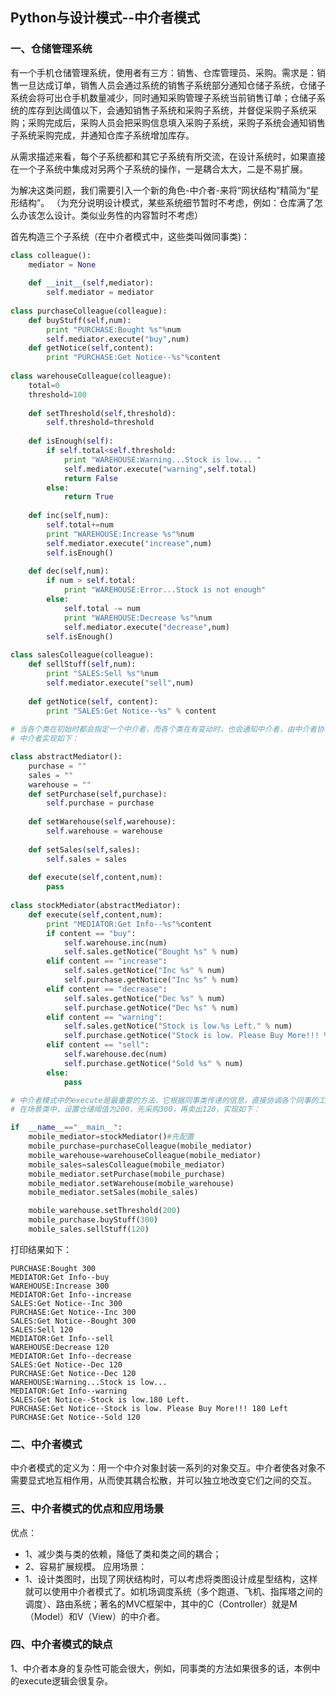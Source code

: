 ## Python与设计模式--中介者模式

### 一、仓储管理系统
有一个手机仓储管理系统，使用者有三方：销售、仓库管理员、采购。需求是：销售一旦达成订单，销售人员会通过系统的销售子系统部分通知仓储子系统，仓储子系统会将可出仓手机数量减少，同时通知采购管理子系统当前销售订单；仓储子系统的库存到达阈值以下，会通知销售子系统和采购子系统，并督促采购子系统采购；采购完成后，采购人员会把采购信息填入采购子系统，采购子系统会通知销售子系统采购完成，并通知仓库子系统增加库存。

从需求描述来看，每个子系统都和其它子系统有所交流，在设计系统时，如果直接在一个子系统中集成对另两个子系统的操作，一是耦合太大，二是不易扩展。

为解决这类问题，我们需要引入一个新的角色-中介者-来将“网状结构”精简为“星形结构”。
（为充分说明设计模式，某些系统细节暂时不考虑，例如：仓库满了怎么办该怎么设计。类似业务性的内容暂时不考虑）

首先构造三个子系统（在中介者模式中，这些类叫做同事类)：

```py
class colleague():
    mediator = None
    
    def __init__(self,mediator):
        self.mediator = mediator
        
class purchaseColleague(colleague):
    def buyStuff(self,num):
        print "PURCHASE:Bought %s"%num
        self.mediator.execute("buy",num)
    def getNotice(self,content):
        print "PURCHASE:Get Notice--%s"%content
        
class warehouseColleague(colleague):
    total=0
    threshold=100
    
    def setThreshold(self,threshold):
        self.threshold=threshold
        
    def isEnough(self):
        if self.total<self.threshold:
            print "WAREHOUSE:Warning...Stock is low... "
            self.mediator.execute("warning",self.total)
            return False
        else:
            return True
            
    def inc(self,num):
        self.total+=num
        print "WAREHOUSE:Increase %s"%num
        self.mediator.execute("increase",num)
        self.isEnough()
        
    def dec(self,num):
        if num > self.total:
            print "WAREHOUSE:Error...Stock is not enough"
        else:
            self.total -= num
            print "WAREHOUSE:Decrease %s"%num
            self.mediator.execute("decrease",num)
        self.isEnough()
        
class salesColleague(colleague):
    def sellStuff(self,num):
        print "SALES:Sell %s"%num
        self.mediator.execute("sell",num)
        
    def getNotice(self, content):
        print "SALES:Get Notice--%s" % content
        
# 当各个类在初始时都会指定一个中介者，而各个类在有变动时，也会通知中介者，由中介者协调各个类的操作。
# 中介者实现如下：

class abstractMediator():
    purchase = ""
    sales = ""
    warehouse = ""
    def setPurchase(self,purchase):
        self.purchase = purchase
        
    def setWarehouse(self,warehouse):
        self.warehouse = warehouse
        
    def setSales(self,sales):
        self.sales = sales
        
    def execute(self,content,num):
        pass
        
class stockMediator(abstractMediator):
    def execute(self,content,num):
        print "MEDIATOR:Get Info--%s"%content
        if content == "buy":
            self.warehouse.inc(num)
            self.sales.getNotice("Bought %s" % num)    
        elif content == "increase":
            self.sales.getNotice("Inc %s" % num)
            self.purchase.getNotice("Inc %s" % num)
        elif content == "decrease":
            self.sales.getNotice("Dec %s" % num)
            self.purchase.getNotice("Dec %s" % num)
        elif content == "warning":
            self.sales.getNotice("Stock is low.%s Left." % num)
            self.purchase.getNotice("Stock is low. Please Buy More!!! %s Left" % num)
        elif content == "sell":
            self.warehouse.dec(num)
            self.purchase.getNotice("Sold %s" % num)
        else:
            pass

# 中介者模式中的execute是最重要的方法，它根据同事类传递的信息，直接协调各个同事的工作。
# 在场景类中，设置仓储阈值为200，先采购300，再卖出120，实现如下：

if  __name__=="__main__":
    mobile_mediator=stockMediator()#先配置
    mobile_purchase=purchaseColleague(mobile_mediator)
    mobile_warehouse=warehouseColleague(mobile_mediator)
    mobile_sales=salesColleague(mobile_mediator)
    mobile_mediator.setPurchase(mobile_purchase)
    mobile_mediator.setWarehouse(mobile_warehouse)
    mobile_mediator.setSales(mobile_sales)

    mobile_warehouse.setThreshold(200)
    mobile_purchase.buyStuff(300)
    mobile_sales.sellStuff(120)

```
打印结果如下：
```
PURCHASE:Bought 300
MEDIATOR:Get Info--buy
WAREHOUSE:Increase 300
MEDIATOR:Get Info--increase
SALES:Get Notice--Inc 300
PURCHASE:Get Notice--Inc 300
SALES:Get Notice--Bought 300
SALES:Sell 120
MEDIATOR:Get Info--sell
WAREHOUSE:Decrease 120
MEDIATOR:Get Info--decrease
SALES:Get Notice--Dec 120
PURCHASE:Get Notice--Dec 120
WAREHOUSE:Warning...Stock is low... 
MEDIATOR:Get Info--warning
SALES:Get Notice--Stock is low.180 Left.
PURCHASE:Get Notice--Stock is low. Please Buy More!!! 180 Left
PURCHASE:Get Notice--Sold 120
```
### 二、中介者模式
中介者模式的定义为：用一个中介对象封装一系列的对象交互。中介者使各对象不需要显式地互相作用，从而使其耦合松散，并可以独立地改变它们之间的交互。

### 三、中介者模式的优点和应用场景
优点：
- 1、减少类与类的依赖，降低了类和类之间的耦合；
- 2、容易扩展规模。
应用场景：
- 1、设计类图时，出现了网状结构时，可以考虑将类图设计成星型结构，这样就可以使用中介者模式了。如机场调度系统（多个跑道、飞机、指挥塔之间的调度）、路由系统；著名的MVC框架中，其中的C（Controller）就是M（Model）和V（View）的中介者。

### 四、中介者模式的缺点
1、中介者本身的复杂性可能会很大，例如，同事类的方法如果很多的话，本例中的execute逻辑会很复杂。


